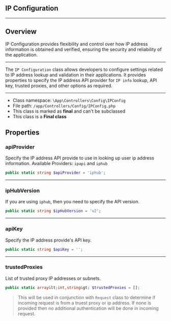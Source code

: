 ## IP Configuration

***

## Overview

IP Configuration provides flexibility and control over how IP address information is obtained and verified, ensuring the security and reliability of the application.

***

The `IP Configuration` class allows developers to configure settings related to IP address lookup and validation in their applications. It provides properties to specify the IP address API provider for `IP info` lookup, API key, trusted proxies, and other options as required.

***

* Class namespace: `\App\Controllers\Config\IPConfig`
* File path: `/app/Controllers/Config/IPConfig.php`
* This class is marked as **final** and can't be subclassed
* This class is a **Final class**

## Properties

### apiProvider

Specify the IP address API provide to use in looking up user ip address information.
Available Providers: `ipapi` and `iphub`

```php
public static string $apiProvider = 'iphub';
```

***

### ipHubVersion

If you are using `iphub`, then you need to specify the API version.

```php
public static string $ipHubVersion = 'v2';
```

***

### apiKey

Specify the IP address provide's API key.

```php
public static string $apiKey = '';
```

***

### trustedProxies

List of trusted proxy IP addresses or subnets.

```php
public static array&lt;int,string&gt; $trustedProxies = [];
```

> This will be used in conjunction with `Request` class to determine if incoming request is from a truest proxy or ip address. If none is provided then no additional authentication will be done in incoming request.